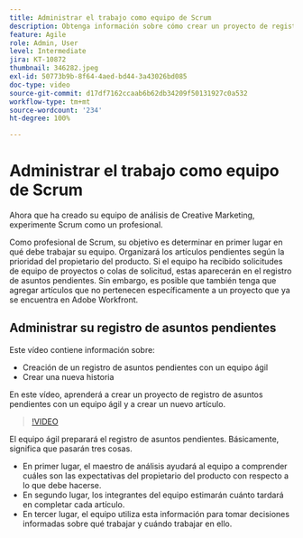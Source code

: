 ```yaml
---
title: Administrar el trabajo como equipo de Scrum
description: Obtenga información sobre cómo crear un proyecto de registro de asuntos pendientes con un equipo ágil y crear un nuevo artículo.
feature: Agile
role: Admin, User
level: Intermediate
jira: KT-10872
thumbnail: 346282.jpeg
exl-id: 50773b9b-8f64-4aed-bd44-3a43026bd085
doc-type: video
source-git-commit: d17df7162ccaab6b62db34209f50131927c0a532
workflow-type: tm+mt
source-wordcount: '234'
ht-degree: 100%

---
```


# Administrar el trabajo como equipo de Scrum

Ahora que ha creado su equipo de análisis de Creative Marketing, experimente Scrum como un profesional.

Como profesional de Scrum, su objetivo es determinar en primer lugar en qué debe trabajar su equipo. Organizará los artículos pendientes según la prioridad del propietario del producto. Si el equipo ha recibido solicitudes de equipo de proyectos o colas de solicitud, estas aparecerán en el registro de asuntos pendientes. Sin embargo, es posible que también tenga que agregar artículos que no pertenecen específicamente a un proyecto que ya se encuentra en Adobe Workfront.

## Administrar su registro de asuntos pendientes

Este vídeo contiene información sobre:

- Creación de un registro de asuntos pendientes con un equipo ágil
- Crear una nueva historia

En este vídeo, aprenderá a crear un proyecto de registro de asuntos pendientes con un equipo ágil y a crear un nuevo artículo.

>[!VIDEO](https://video.tv.adobe.com/v/3412169/?quality=12&learn=on&enablevpops&captions=spa)

El equipo ágil preparará el registro de asuntos pendientes. Básicamente, significa que pasarán tres cosas.

- En primer lugar, el maestro de análisis ayudará al equipo a comprender cuáles son las expectativas del propietario del producto con respecto a lo que debe hacerse.
- En segundo lugar, los integrantes del equipo estimarán cuánto tardará en completar cada artículo.
- En tercer lugar, el equipo utiliza esta información para tomar decisiones informadas sobre qué trabajar y cuándo trabajar en ello.

